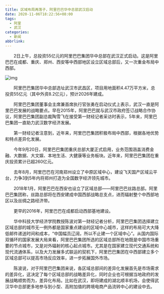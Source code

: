 ```yaml
---
title: 区域布局再落子，阿里巴巴华中总部武汉启动
date: 2020-11-06T18:22:56+08:00
tags:
  - 阿里
  - 武汉
categories:
  - 新闻
abbrlink:
---
```


　　2日上午，总投资55亿元的阿里巴巴集团华中总部在武汉正式启动。这是阿里巴巴在成都、重庆、郑州、西安等中西部地区设立区域总部后，又一次重金布局中西部。

![img](https://cdn.jsdelivr.net/gh/yakeing/Documentation@main/Hexo/images/cff8-kcieyvz7129495.jpg)

　　阿里巴巴集团华中总部选址武汉市武昌区，项目用地面积4.47万平方米，总投资55亿元（其中外资8.2亿元），预计2026年建成。

　　阿里巴巴集团董事会主席兼首席执行官张勇在启动仪式上表示，武汉一直是阿里巴巴发展的战略要点。早在2015年，阿里巴巴就与武汉市政府签订战略合作协议，阿里巴巴集团副总裁陶雪飞在接受第一财经记者采访时表示，5年来，阿里巴巴集团一直助力武汉数字经济发展。

　　第一财经记者注意到，近年来，阿里巴巴集团积极布局中西部，根据各地优势和特点差异化发展。

　　今年9月20日，阿里巴巴集团重庆总部大厦正式启用，业务范围涵盖消费金融、大数据、大文娱、本地生活、大健康等业务板块。近年来，阿里巴巴集团在重庆投资累计已超260亿元。

　　去年8月，阿里巴巴在河南郑州设立了中原区域中心，建设飞天国产区域云平台，力争3到5年内将郑州打造为全国数字经济领先城市。

　　2018年1月，阿里巴巴在西安也设立了区域总部——阿里巴巴丝路总部。阿里巴巴集团称，丝路总部将在西安建成中国西部战略总支点，进而辐射整个中西部地区以及丝绸之路经济带。

　　更早的2016年，阿里巴巴在成都启动西部基地建设。

　　华中科技大学经济学院教授陈波对第一财经记者分析，阿里巴巴集团选择建立区域总部的城市无一例外都是国家重点建设的区域中心城市，这样的布局可大大降低邮件递送时间和成本，“中国幅员辽阔，所以不止建一个区域中心”。从国内国际双循环的国家发展大局来看，阿里巴巴集团所选的区域总部所在地既是中国市场重要的节点城市，又是对外辐射的核心起点城市。尤其是在国家建立现代交通系统和现代流通体系，以及大力发展多式联运的契机下，阿里巴巴集团在中西部建立多个区域总部可以提高市场反应效率，进一步拓展国外市场。

　　陈波说，对于阿里巴巴集团来说，各区域总部间的差异化发展首先是市场需求的差异化，这决定了每个区域总部的战略差异化，同时企业也可根据当地政府的发展战略顺势而为，差异化布局。比如在武汉，即将建成的湖北顺丰机场，会使得武汉华中总部更多地参与到小型、高附加值的跨境电商产品流转中心的建设中去。